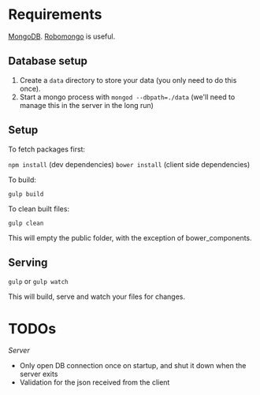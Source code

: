 # Requirements

[MongoDB](https://docs.mongodb.com/manual/tutorial/install-mongodb-on-os-x).
[Robomongo](https://robomongo.org/download) is useful.

## Database setup

1. Create a `data` directory to store your data (you only need to do this once).
1. Start a mongo process with `mongod --dbpath=./data` (we'll need to manage this in the server in the long run)

## Setup

To fetch packages first:

``` npm install ``` (dev dependencies)
``` bower install ``` (client side dependencies)

To build:

``` gulp build ```

To clean built files:

``` gulp clean ```

This will empty the public folder, with the exception of bower_components.

## Serving

``` gulp ``` or
``` gulp watch ```

This will build, serve and watch your files for changes.

# TODOs

*Server*

* Only open DB connection once on startup, and shut it down when the server exits
* Validation for the json received from the client

